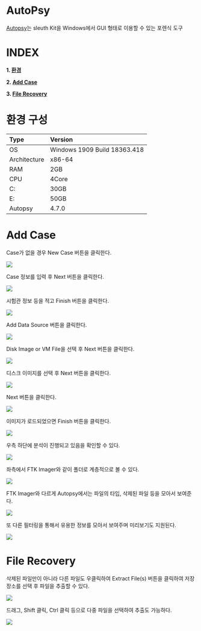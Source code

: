 # AutoPsy

[Autopsy](#https://www.autopsy.com/download/)는 sleuth Kit을 Windows에서 GUI 형태로 이용할 수 있는 포렌식 도구

# **INDEX**

**1. [환경](#환경)**

**2. [Add Case](#Add-Case)**

**3. [File Recovery](#File-Recovery)**

# **환경 구성**

| Type          | Version                       |
| :---          | :---                          |
| OS            | Windows 1909 Build 18363.418  |
| Architecture  | x86-64                        |
| RAM           | 2GB                           |
| CPU           | 4Core                         |
| C:            | 30GB                          |
| E:            | 50GB                          |
| Autopsy       | 4.7.0                         |

# **Add Case**

Case가 없을 경우 New Case 버튼을 클릭한다.

![](images/2022-07-07-20-25-30.png)

Case 정보를 입력 후 Next 버튼을 클릭한다.

![](images/2022-07-07-20-27-11.png)

시험관 정보 등을 적고 Finish 버튼을 클릭한다.

![](images/2022-07-07-20-29-39.png)

Add Data Source 버튼을 클릭한다.

![](images/2022-07-07-20-52-17.png)

Disk Image or VM File을 선택 후 Next 버튼을 클릭한다.

![](images/2022-07-07-20-51-56.png)

디스크 이미지를 선택 후 Next 버튼을 클릭한다.

![](images/2022-07-07-20-53-07.png)

Next 버튼을 클릭한다.

![](images/2022-07-07-20-54-38.png)

이미지가 로드되었으면 Finish 버튼을 클릭한다.

![](images/2022-07-07-20-57-33.png)

우측 하단에 분석이 진행되고 있음을 확인할 수 있다.

![](images/2022-07-07-21-14-46.png)

좌측에서 FTK Imager와 같이 폴더로 계층적으로 볼 수 있다.

![](images/2022-07-07-21-22-09.png)

FTK Imager와 다르게 Autopsy에서는 파일의 타입, 삭제된 파일 등을 모아서 보여준다.

![](images/2022-07-07-21-22-57.png)

또 다른 필터링을 통해서 유용한 정보를 모아서 보여주며 미리보기도 지원된다.

![](images/2022-07-07-21-34-16.png)

# **File Recovery**

삭제된 파일만이 아니라 다른 파일도 우클릭하여 Extract File(s) 버튼을 클릭하여 저장장소를 선택 후 파일을 추출할 수 있다. 

![](images/2022-07-07-21-35-12.png)

드래그, Shift 클릭, Ctrl 클릭 등으로 다중 파일을 선택하여 추출도 가능하다.

![](images/2022-07-07-21-37-57.png)